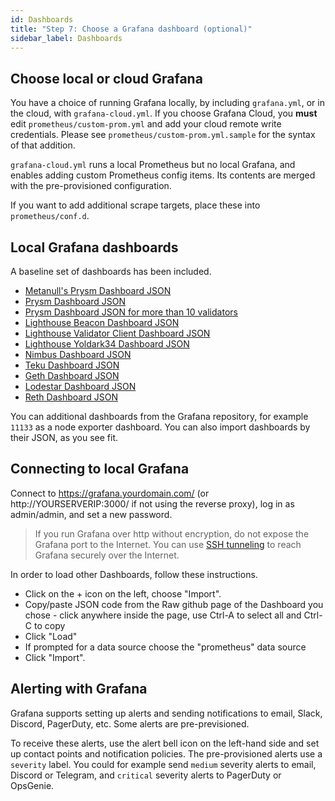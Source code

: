 ```yaml
---
id: Dashboards
title: "Step 7: Choose a Grafana dashboard (optional)"
sidebar_label: Dashboards
---
```


## Choose local or cloud Grafana

You have a choice of running Grafana locally, by including `grafana.yml`, or in the cloud, with `grafana-cloud.yml`.
If you choose Grafana Cloud, you **must** edit `prometheus/custom-prom.yml` and add your cloud remote write
credentials. Please see `prometheus/custom-prom.yml.sample` for the syntax of that addition.

`grafana-cloud.yml` runs a local Prometheus but no local Grafana, and enables adding custom Prometheus config items.
Its contents are merged with the pre-provisioned configuration.

If you want to add additional scrape targets, place these into `prometheus/conf.d`.

## Local Grafana dashboards

A baseline set of dashboards has been included.  
- [Metanull's Prysm Dashboard JSON](https://raw.githubusercontent.com/metanull-operator/eth2-grafana/master/eth2-grafana-dashboard-single-source-beacon_node.json)
- [Prysm Dashboard JSON](https://raw.githubusercontent.com/GuillaumeMiralles/prysm-grafana-dashboard/master/less_10_validators.json)
- [Prysm Dashboard JSON for more than 10 validators](https://raw.githubusercontent.com/GuillaumeMiralles/prysm-grafana-dashboard/master/more_10_validators.json)
- [Lighthouse Beacon Dashboard JSON](https://raw.githubusercontent.com/sigp/lighthouse-metrics/master/dashboards/Summary.json)
- [Lighthouse Validator Client Dashboard JSON](https://raw.githubusercontent.com/sigp/lighthouse-metrics/master/dashboards/ValidatorClient.json)
- [Lighthouse Yoldark34 Dashboard JSON](https://raw.githubusercontent.com/Yoldark34/lighthouse-staking-dashboard/main/Yoldark_ETH_staking_dashboard.json)
- [Nimbus Dashboard JSON](https://raw.githubusercontent.com/status-im/nimbus-eth2/master/grafana/beacon_nodes_Grafana_dashboard.json)
- [Teku Dashboard JSON](https://grafana.com/api/dashboards/12199/revisions/1/download)
- [Geth Dashboard JSON](https://gist.githubusercontent.com/karalabe/e7ca79abdec54755ceae09c08bd090cd/raw/3a400ab90f9402f2233280afd086cb9d6aac2111/dashboard.json)
- [Lodestar Dashboard JSON](https://raw.githubusercontent.com/ChainSafe/lodestar/stable/dashboards/lodestar_summary.json)
- [Reth Dashboard JSON](https://raw.githubusercontent.com/paradigmxyz/reth/main/etc/grafana/dashboards/overview.json)

You can additional dashboards from the Grafana repository, for example `11133` as a node exporter dashboard. You can
also import dashboards by their JSON, as you see fit.

## Connecting to local Grafana  

Connect to https://grafana.yourdomain.com/ (or http://YOURSERVERIP:3000/ if not using the reverse proxy), log in as
admin/admin, and set a new password.

> If you run Grafana over http without encryption, do not expose the Grafana port to the Internet. You can
> use [SSH tunneling](https://www.howtogeek.com/168145/how-to-use-ssh-tunneling/) to reach Grafana securely over the Internet.

In order to load other Dashboards, follow these instructions.

- Click on the + icon on the left, choose "Import".
- Copy/paste JSON code from the Raw github page of the Dashboard you chose - click anywhere inside the page, use Ctrl-A
to select all and Ctrl-C to copy
- Click "Load"
- If prompted for a data source choose the "prometheus" data source
- Click "Import".

## Alerting with Grafana

Grafana supports setting up alerts and sending notifications to email, Slack, Discord, PagerDuty, etc. Some alerts
are pre-previsioned.

To receive these alerts, use the alert bell icon on the left-hand side and set up contact points and notification
policies. The pre-provisioned alerts use a `severity` label. You could for example send `medium` severity alerts to
email, Discord or Telegram, and `critical` severity alerts to PagerDuty or OpsGenie.
